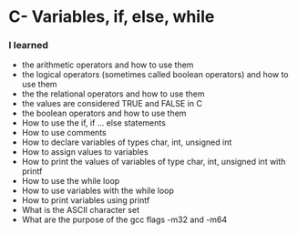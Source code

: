 # C- Variables, if, else, while
### I learned
* the arithmetic operators and how to use them
* the logical operators (sometimes called boolean operators) and how to use them
* the the relational operators and how to use them
* the  values are considered TRUE and FALSE in C
* the boolean operators and how to use them
* How to use the if, if ... else statements
* How to use comments
* How to declare variables of types char, int, unsigned int
* How to assign values to variables
* How to print the values of variables of type char, int, unsigned int with printf
* How to use the while loop
* How to use variables with the while loop
* How to print variables using printf
* What is the ASCII character set
* What are the purpose of the gcc flags -m32 and -m64
